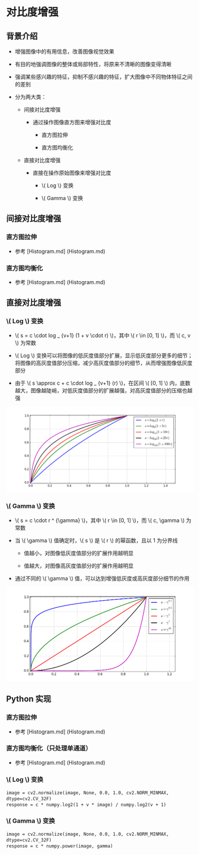 <script type="text/javascript" src="http://cdn.mathjax.org/mathjax/latest/MathJax.js?config=default"></script>

# 对比度增强

## 背景介绍

- 增强图像中的有用信息，改善图像视觉效果

- 有目的地强调图像的整体或局部特性，将原来不清晰的图像变得清晰

- 强调某些感兴趣的特征，抑制不感兴趣的特征，扩大图像中不同物体特征之间的差别

- 分为两大类：

	- 间接对比度增强

		- 通过操作图像直方图来增强对比度

			- 直方图拉伸

			- 直方图均衡化

	- 直接对比度增强

		- 直接在操作原始图像来增强对比度

			- \\( Log \\) 变换

			- \\( Gamma \\) 变换

## 间接对比度增强

### 直方图拉伸

- 参考 [Histogram.md] (Histogram.md)

### 直方图均衡化

- 参考 [Histogram.md] (Histogram.md)

## 直接对比度增强

### \\( Log \\) 变换

- \\( s = c \cdot log _ {v+1} (1 + v \cdot r) \\)，其中 \\( r \in [0, 1] \\)，而 \\( c, v \\) 为常数

- \\( Log \\) 变换可以将图像的低灰度值部分扩展，显示低灰度部分更多的细节；将图像的高灰度值部分压缩，减少高灰度值部分的细节，从而增强图像低灰度部分
	
- 由于 \\( s \approx c + c \cdot log _ {v+1} (r) \\)，在区间 \\( [0, 1] \\) 内，底数越大，图像越陡峭，对低灰度值部分的扩展越强，对高灰度值部分的压缩也越强

![](images/log.png)

### \\( Gamma \\) 变换

- \\( s = c \cdot r ^ {\gamma} \\)，其中 \\( r \in [0, 1] \\)，而 \\( c, \gamma \\) 为常数

- 当 \\( \gamma \\) 值确定时，\\( s \\) 是 \\( r \\) 的幂函数，且以 1 为分界线

	- 值越小，对图像低灰度值部分的扩展作用越明显

	- 值越大，对图像高灰度值部分的扩展作用越明显

- 通过不同的 \\( \gamma \\) 值，可以达到增强低灰度或高灰度部分细节的作用
	
![](images/gamma.png) 

## Python 实现

### 直方图拉伸

- 参考 [Histogram.md] (Histogram.md)

### 直方图均衡化（只处理单通道）

- 参考 [Histogram.md] (Histogram.md)

### \\( Log \\) 变换

```
image = cv2.normalize(image, None, 0.0, 1.0, cv2.NORM_MINMAX, dtype=cv2.CV_32F)
response = c * numpy.log2(1 + v * image) / numpy.log2(v + 1)
```

### \\( Gamma \\) 变换

```
image = cv2.normalize(image, None, 0.0, 1.0, cv2.NORM_MINMAX, dtype=cv2.CV_32F)
response = c * numpy.power(image, gamma)
```